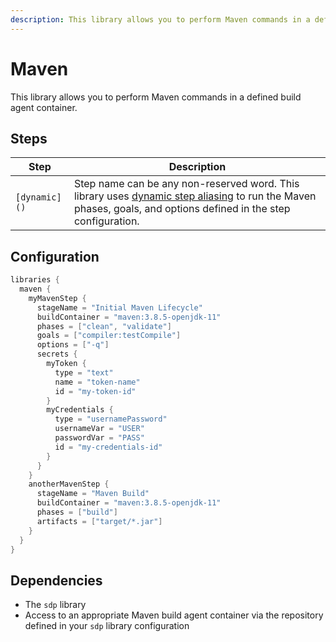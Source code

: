 ```yaml
---
description: This library allows you to perform Maven commands in a defined build agent container.
---
```


# Maven

This library allows you to perform Maven commands in a defined build agent container.

## Steps

| Step | Description |
| ----------- | ----------- |
| `[dynamic]()` | Step name can be any non-reserved word. This library uses [dynamic step aliasing](https://jenkinsci.github.io/templating-engine-plugin/2.4/concepts/library-development/step-aliasing/#dynamic-step-aliases) to run the Maven phases, goals, and options defined in the step configuration. |

## Configuration

``` groovy title="pipeline_config.groovy"
libraries {
  maven {
    myMavenStep {
      stageName = "Initial Maven Lifecycle"
      buildContainer = "maven:3.8.5-openjdk-11"
      phases = ["clean", "validate"]
      goals = ["compiler:testCompile"]
      options = ["-q"]
      secrets {
        myToken {
          type = "text"
          name = "token-name"
          id = "my-token-id"
        }
        myCredentials {
          type = "usernamePassword"
          usernameVar = "USER"
          passwordVar = "PASS"
          id = "my-credentials-id"
        }
      }
    }
    anotherMavenStep {
      stageName = "Maven Build"
      buildContainer = "maven:3.8.5-openjdk-11"
      phases = ["build"]
      artifacts = ["target/*.jar"]
    }
  }
}
```

## Dependencies

* The `sdp` library
* Access to an appropriate Maven build agent container via the repository defined in your `sdp` library configuration
